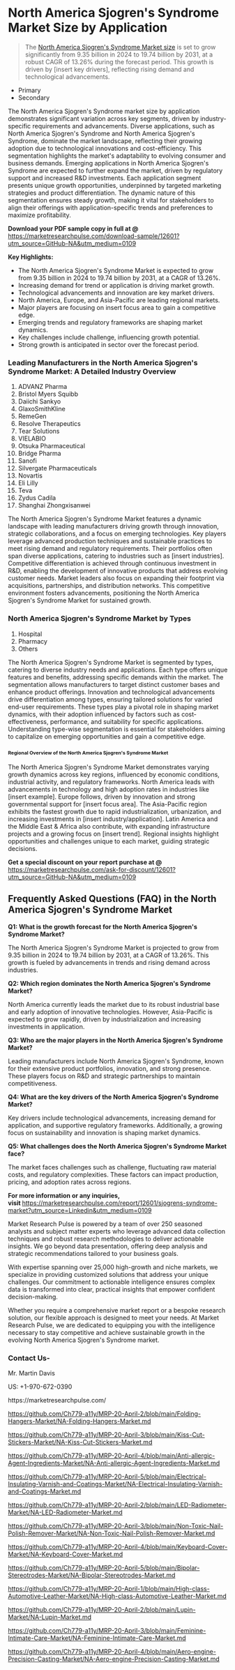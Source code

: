 <h1>North America Sjogren's Syndrome Market&nbsp;Size by Application</h1><blockquote><p>The <a href="https://marketresearchpulse.com/download-sample/12601?utm_source=GitHub-NA&amp;utm_medium=0109">North America Sjogren's Syndrome Market size</a> is set to grow significantly from 9.35 billion in 2024 to 19.74 billion by 2031, at a robust CAGR of 13.26% during the forecast period. This growth is driven by [insert key drivers], reflecting rising demand and technological advancements.</p></blockquote><ul><li>Primary<li> Secondary</li></ul><p>The North America Sjogren's Syndrome market size by application demonstrates significant variation across key segments, driven by industry-specific requirements and advancements. Diverse applications, such as North America Sjogren's Syndrome and North America Sjogren's Syndrome, dominate the market landscape, reflecting their growing adoption due to technological innovations and cost-efficiency. This segmentation highlights the market's adaptability to evolving consumer and business demands. Emerging applications in North America Sjogren's Syndrome are expected to further expand the market, driven by regulatory support and increased R&D investments. Each application segment presents unique growth opportunities, underpinned by targeted marketing strategies and product differentiation. The dynamic nature of this segmentation ensures steady growth, making it vital for stakeholders to align their offerings with application-specific trends and preferences to maximize profitability.</p><p><strong>Download your PDF sample copy in full at @ </strong><a href="https://marketresearchpulse.com/download-sample/12601?utm_source=GitHub-NA&amp;utm_medium=0109">https://marketresearchpulse.com/download-sample/12601?utm_source=GitHub-NA&amp;utm_medium=0109</a></p><p><strong>Key Highlights: </strong></p><ul><li>The North America Sjogren's Syndrome Market is expected to grow from 9.35 billion in 2024 to 19.74 billion by 2031, at a CAGR of 13.26%.</li><li>Increasing demand for trend or application is driving market growth.</li><li>Technological advancements and innovation are key market drivers.</li><li>North America, Europe, and Asia-Pacific are leading regional markets.</li><li>Major players are focusing on insert focus area to gain a competitive edge.</li><li>Emerging trends and regulatory frameworks are shaping market dynamics.</li><li>Key challenges include challenge, influencing growth potential.</li><li>Strong growth is anticipated in sector over the forecast period.</li></ul><h3>Leading Manufacturers in the North America Sjogren's Syndrome Market: A Detailed Industry Overview</h3><ol><li>ADVANZ Pharma</li><li>Bristol Myers Squibb</li><li>Daiichi Sankyo</li><li>GlaxoSmithKline</li><li>RemeGen</li><li>Resolve Therapeutics</li><li>Tear Solutions</li><li>VIELABIO</li><li>Otsuka Pharmaceutical</li><li>Bridge Pharma</li><li>Sanofi</li><li>Silvergate Pharmaceuticals</li><li>Novartis</li><li>Eli Lilly</li><li>Teva</li><li>Zydus Cadila</li><li>Shanghai Zhongxisanwei</li></ol><div class="flex max-w-full flex-col flex-grow"><div class="min-h-8 text-message flex w-full flex-col items-end gap-2 whitespace-normal break-words [.text-message+&amp;]:mt-5" dir="auto" data-message-author-role="assistant" data-message-id="fd8432e4-4910-450d-b182-61b7bfb0a01f" data-message-model-slug="gpt-4o"><div class="flex w-full flex-col gap-1 empty:hidden first:pt-[3px]"><div class="markdown prose w-full break-words dark:prose-invert light"><p>The North America Sjogren's Syndrome Market features a dynamic landscape with leading manufacturers driving growth through innovation, strategic collaborations, and a focus on emerging technologies. Key players leverage advanced production techniques and sustainable practices to meet rising demand and regulatory requirements. Their portfolios often span diverse applications, catering to industries such as [insert industries]. Competitive differentiation is achieved through continuous investment in R&amp;D, enabling the development of innovative products that address evolving customer needs. Market leaders also focus on expanding their footprint via acquisitions, partnerships, and distribution networks. This competitive environment fosters advancements, positioning the North America Sjogren's Syndrome Market for sustained growth.</p></div></div></div></div><h3>North America Sjogren's Syndrome Market by Types</h3><ol><li>Hospital<li> Pharmacy<li> Others</li></ol><div class="flex max-w-full flex-col flex-grow"><div class="min-h-8 text-message flex w-full flex-col items-end gap-2 whitespace-normal break-words [.text-message+&amp;]:mt-5" dir="auto" data-message-author-role="assistant" data-message-id="084470be-0bb7-4664-bddf-5156b4f41249" data-message-model-slug="gpt-4o-mini"><div class="flex w-full flex-col gap-1 empty:hidden first:pt-[3px]"><div class="markdown prose w-full break-words dark:prose-invert light"><p>The North America Sjogren's Syndrome Market is segmented by types, catering to diverse industry needs and applications. Each type offers unique features and benefits, addressing specific demands within the market. The segmentation allows manufacturers to target distinct customer bases and enhance product offerings. Innovation and technological advancements drive differentiation among types, ensuring tailored solutions for varied end-user requirements. These types play a pivotal role in shaping market dynamics, with their adoption influenced by factors such as cost-effectiveness, performance, and suitability for specific applications. Understanding type-wise segmentation is essential for stakeholders aiming to capitalize on emerging opportunities and gain a competitive edge.</p></div></div></div></div><h3><span style="font-size: 11px;">Regional Overview of the North America Sjogren's Syndrome Market</span></h3><div class="flex max-w-full flex-col flex-grow"><div class="min-h-8 text-message flex w-full flex-col items-end gap-2 whitespace-normal break-words [.text-message+&amp;]:mt-5" dir="auto" data-message-author-role="assistant" data-message-id="e9038762-ce64-4e30-91c9-9bd413514231" data-message-model-slug="gpt-4o-mini"><div class="flex w-full flex-col gap-1 empty:hidden first:pt-[3px]"><div class="markdown prose w-full break-words dark:prose-invert light"><p>The North America Sjogren's Syndrome Market demonstrates varying growth dynamics across key regions, influenced by economic conditions, industrial activity, and regulatory frameworks. North America leads with advancements in technology and high adoption rates in industries like [insert example]. Europe follows, driven by innovation and strong governmental support for [insert focus area]. The Asia-Pacific region exhibits the fastest growth due to rapid industrialization, urbanization, and increasing investments in [insert industry/application]. Latin America and the Middle East &amp; Africa also contribute, with expanding infrastructure projects and a growing focus on [insert trend]. Regional insights highlight opportunities and challenges unique to each market, guiding strategic decisions.</p></div></div></div></div><p><strong>Get a special discount on your report purchase at @ </strong><a href="https://marketresearchpulse.com/ask-for-discount/12601?utm_source=GitHub-NA&amp;utm_medium=0109">https://marketresearchpulse.com/ask-for-discount/12601?utm_source=GitHub-NA&amp;utm_medium=0109</a></p><h2>Frequently Asked Questions (FAQ) in the North America Sjogren's Syndrome Market</h2><p><strong>Q1: What is the growth forecast for the North America Sjogren's Syndrome Market?</strong></p><p>The North America Sjogren's Syndrome Market is projected to grow from 9.35 billion in 2024 to 19.74 billion by 2031, at a CAGR of 13.26%. This growth is fueled by advancements in trends and rising demand across industries.</p><p><strong>Q2: Which region dominates the North America Sjogren's Syndrome Market?</strong></p><p>North America currently leads the market due to its robust industrial base and early adoption of innovative technologies. However, Asia-Pacific is expected to grow rapidly, driven by industrialization and increasing investments in application.</p><p><strong>Q3: Who are the major players in the North America Sjogren's Syndrome Market?</strong></p><p>Leading manufacturers include North America Sjogren's Syndrome, known for their extensive product portfolios, innovation, and strong presence. These players focus on R&amp;D and strategic partnerships to maintain competitiveness.</p><p><strong>Q4: What are the key drivers of the North America Sjogren's Syndrome Market?</strong></p><p>Key drivers include technological advancements, increasing demand for application, and supportive regulatory frameworks. Additionally, a growing focus on sustainability and innovation is shaping market dynamics.</p><p><strong>Q5: What challenges does the North America Sjogren's Syndrome Market face?</strong></p><p>The market faces challenges such as challenge, fluctuating raw material costs, and regulatory complexities. These factors can impact production, pricing, and adoption rates across regions.</p><p><strong>For more information or any inquiries, visit&nbsp;</strong><a href="https://marketresearchpulse.com/report/12601/sjogrens-syndrome-market?utm_source=Linkedin&utm_medium=0109">https://marketresearchpulse.com/report/12601/sjogrens-syndrome-market?utm_source=Linkedin&utm_medium=0109</a></p><p>Market Research Pulse is powered by a team of over 250 seasoned analysts and subject matter experts who leverage advanced data collection techniques and robust research methodologies to deliver actionable insights. We go beyond data presentation, offering deep analysis and strategic recommendations tailored to your business goals.</p><p>With expertise spanning over 25,000 high-growth and niche markets, we specialize in providing customized solutions that address your unique challenges. Our commitment to actionable intelligence ensures complex data is transformed into clear, practical insights that empower confident decision-making.</p><p>Whether you require a comprehensive market report or a bespoke research solution, our flexible approach is designed to meet your needs. At Market Research Pulse, we are dedicated to equipping you with the intelligence necessary to stay competitive and achieve sustainable growth in the evolving North America Sjogren's Syndrome market.</p><h3><strong>Contact Us-</strong></h3><p>Mr. Martin Davis</p><p>US: +1-970-672-0390</p><p>https://marketresearchpulse.com/</p><p><a href="https://github.com/Ch779-a11y/MRP-20-April-2/blob/main/Folding-Hangers-Market/NA-Folding-Hangers-Market.md">https://github.com/Ch779-a11y/MRP-20-April-2/blob/main/Folding-Hangers-Market/NA-Folding-Hangers-Market.md</a></p><p><a href="https://github.com/Ch779-a11y/MRP-20-April-3/blob/main/Kiss-Cut-Stickers-Market/NA-Kiss-Cut-Stickers-Market.md">https://github.com/Ch779-a11y/MRP-20-April-3/blob/main/Kiss-Cut-Stickers-Market/NA-Kiss-Cut-Stickers-Market.md</a></p><p><a href="https://github.com/Ch779-a11y/MRP-20-April-4/blob/main/Anti-allergic-Agent-Ingredients-Market/NA-Anti-allergic-Agent-Ingredients-Market.md">https://github.com/Ch779-a11y/MRP-20-April-4/blob/main/Anti-allergic-Agent-Ingredients-Market/NA-Anti-allergic-Agent-Ingredients-Market.md</a></p><p><a href="https://github.com/Ch779-a11y/MRP-20-April-5/blob/main/Electrical-Insulating-Varnish-and-Coatings-Market/NA-Electrical-Insulating-Varnish-and-Coatings-Market.md">https://github.com/Ch779-a11y/MRP-20-April-5/blob/main/Electrical-Insulating-Varnish-and-Coatings-Market/NA-Electrical-Insulating-Varnish-and-Coatings-Market.md</a></p><p><a href="https://github.com/Ch779-a11y/MRP-20-April-2/blob/main/LED-Radiometer-Market/NA-LED-Radiometer-Market.md">https://github.com/Ch779-a11y/MRP-20-April-2/blob/main/LED-Radiometer-Market/NA-LED-Radiometer-Market.md</a></p><p><a href="https://github.com/Ch779-a11y/MRP-20-April-3/blob/main/Non-Toxic-Nail-Polish-Remover-Market/NA-Non-Toxic-Nail-Polish-Remover-Market.md">https://github.com/Ch779-a11y/MRP-20-April-3/blob/main/Non-Toxic-Nail-Polish-Remover-Market/NA-Non-Toxic-Nail-Polish-Remover-Market.md</a></p><p><a href="https://github.com/Ch779-a11y/MRP-20-April-4/blob/main/Keyboard-Cover-Market/NA-Keyboard-Cover-Market.md">https://github.com/Ch779-a11y/MRP-20-April-4/blob/main/Keyboard-Cover-Market/NA-Keyboard-Cover-Market.md</a></p><p><a href="https://github.com/Ch779-a11y/MRP-20-April-5/blob/main/Bipolar-Stereotrodes-Market/NA-Bipolar-Stereotrodes-Market.md">https://github.com/Ch779-a11y/MRP-20-April-5/blob/main/Bipolar-Stereotrodes-Market/NA-Bipolar-Stereotrodes-Market.md</a></p><p><a href="https://github.com/Ch779-a11y/MRP-20-April-1/blob/main/High-class-Automotive-Leather-Market/NA-High-class-Automotive-Leather-Market.md">https://github.com/Ch779-a11y/MRP-20-April-1/blob/main/High-class-Automotive-Leather-Market/NA-High-class-Automotive-Leather-Market.md</a></p><p><a href="https://github.com/Ch779-a11y/MRP-20-April-2/blob/main/Lupin-Market/NA-Lupin-Market.md">https://github.com/Ch779-a11y/MRP-20-April-2/blob/main/Lupin-Market/NA-Lupin-Market.md</a></p><p><a href="https://github.com/Ch779-a11y/MRP-20-April-3/blob/main/Feminine-Intimate-Care-Market/NA-Feminine-Intimate-Care-Market.md">https://github.com/Ch779-a11y/MRP-20-April-3/blob/main/Feminine-Intimate-Care-Market/NA-Feminine-Intimate-Care-Market.md</a></p><p><a href="https://github.com/Ch779-a11y/MRP-20-April-4/blob/main/Aero-engine-Precision-Casting-Market/NA-Aero-engine-Precision-Casting-Market.md">https://github.com/Ch779-a11y/MRP-20-April-4/blob/main/Aero-engine-Precision-Casting-Market/NA-Aero-engine-Precision-Casting-Market.md</a></p>
